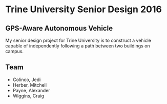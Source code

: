 # Trine University Senior Design 2016

## GPS-Aware Autonomous Vehicle

My senior design project for Trine University is to construct a vehicle capable
of independently following a path between two buildings on campus.

## Team

- Colinco, Jedi
- Herber, Mitchell
- Payne, Alexander
- Wiggins, Craig
